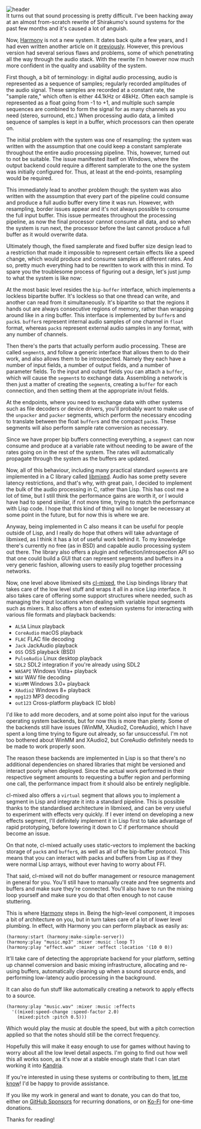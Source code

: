 ![header](https://filebox.tymoon.eu//file/TWpBMk1BPT0=)  
It turns out that sound processing is pretty difficult. I've been hacking away at an almost from-scratch rewrite of Shirakumo's sound systems for the past few months and it's caused a lot of anguish.

Now, [Harmony](https://github.com/shirakumo/harmony) is not a new system. It dates back quite a few years, and I had even written another article on it [previously](https://reader.tymoon.eu/article/358). However, this previous version had several serious flaws and problems, some of which penetrating all the way through the audio stack. With the rewrite I'm however now much more confident in the quality and usability of the system.

First though, a bit of terminology: in digital audio processing, audio is represented as a sequence of samples; regularly recorded amplitudes of the audio signal. These samples are recorded at a constant rate, the "sample rate," which often is either 44.1kHz or 48kHz. Often each sample is represented as a float going from -1 to +1, and multiple such sample sequences are combined to form the signal for as many channels as you need (stereo, surround, etc.) When processing audio data, a limited sequence of samples is kept in a buffer, which processors can then operate on.

The initial problem with the system was one of resampling: the system was written with the assumption that one could keep a constant samplerate throughout the entire audio processing pipeline. This, however, turned out to not be suitable. The issue manifested itself on Windows, where the output backend could require a different samplerate to the one the system was initially configured for. Thus, at least at the end-points, resampling would be required.

This immediately lead to another problem though: the system was also written with the assumption that every part of the pipeline could consume and produce a full audio buffer every time it was run. However, with resampling, border issues appear and it's not always possible to consume the full input buffer. This issue permeates throughout the processing pipeline, as now the final processor cannot consume all data, and so when the system is run next, the processor before the last cannot produce a full buffer as it would overwrite data.

Ultimately though, the fixed samplerate and fixed buffer size design lead to a restriction that made it impossible to represent certain effects like a speed change, which would produce and consume samples at different rates. And so, pretty much everything had to be rewritten to work with this in mind. To spare you the troublesome process of figuring out a design, let's just jump to what the system is like now:

At the most basic level resides the `bip-buffer` interface, which implements a lockless bipartite buffer. It's lockless so that one thread can write, and another can read from it simultaneously. It's bipartite so that the regions it hands out are always consecutive regions of memory, rather than wrapping around like in a ring buffer. This interface is implemented by ``buffer``s and ``pack``s. ``buffer``s represent internal audio samples of one channel in ``float`` format, whereas ``pack``s represent external audio samples in any format, with any number of channels.

Then there's the parts that actually perform audio processing. These are called `segment`s, and follow a generic interface that allows them to do their work, and also allows them to be introspected. Namely they each have a number of input fields, a number of output fields, and a number of parameter fields. To the input and output fields you can attach a ``buffer``, which will cause the ``segment``s to exchange data. Assembling a network is then just a matter of creating the ``segment``s, creating a ``buffer`` for each connection, and then setting them at the appropriate in/out fields.

At the endpoints, where you need to exchange data with other systems such as file decoders or device drivers, you'll probably want to make use of the ``unpacker`` and ``packer`` segments, which perform the necessary encoding to translate between the float ``buffer``s and the compact ``pack``s. These segments will also perform sample rate conversion as necessary.

Since we have proper bip buffers connecting everything, a ``segment`` can now consume and produce at a variable rate without needing to be aware of the rates going on in the rest of the system. The rates will automatically propagate through the system as the buffers are updated.

Now, all of this behaviour, including many practical standard ``segment``s are implemented in a C library called [libmixed](https://github.com/shirakumo/libmixed). Audio has some pretty severe latency restrictions, and that's why, with great pain, I decided to implement the bulk of the audio processing in C, rather than Lisp. This has cost me a lot of time, but I still think the performance gains are worth it, or I would have had to spend similar, if not more time, trying to match the performance with Lisp code. I hope that this kind of thing will no longer be necessary at some point in the future, but for now this is where we are.

Anyway, being implemented in C also means it can be useful for people outside of Lisp, and I really do hope that others will take advantage of libmixed, as I think it has a lot of useful work behind it. To my knowledge there's currently no free (as in BSD) and capable audio processing system out there. The library also offers a plugin and reflection/introspection API so that one could build a GUI that can represent segments and buffers in a very generic fashion, allowing users to easily plug together processing networks.

Now, one level above libmixed sits [cl-mixed](https://github.com/shirakumo/cl-mixed), the Lisp bindings library that takes care of the low level stuff and wraps it all in a nice Lisp interface. It also takes care of offering some support structures where needed, such as managing the input locations when dealing with variable input segments such as mixers. It also offers a ton of extension systems for interacting with various file formats and playback backends:

- ``ALSA`` Linux playback
- ``CoreAudio`` macOS playback
- ``FLAC`` FLAC file decoding
- ``Jack`` JackAudio playback
- ``OSS`` OSS playback (BSD)
- ``PulseAudio`` Linux desktop playback
- ``SDL2`` SDL2 integration if you're already using SDL2
- ``WASAPI`` Windows Vista+ playback
- ``WAV`` WAV file decoding
- ``WinMM`` Windows 3.0+ playback
- ``XAudio2`` Windows 8+ playback
- ``mpg123`` MP3 decoding
- ``out123`` Cross-platform playback (C blob)

I'd like to add more decoders, and at some point also input for the various operating system backends, but for now this is more than plenty. Some of the backends still have issues (WinMM, XAudio2, CoreAudio), which I have spent a long time trying to figure out already, so far unsuccessful. I'm not too bothered about WinMM and XAudio2, but CoreAudio definitely needs to be made to work properly soon.

The reason these backends are implemented in Lisp is so that there's no additional dependencies on shared libraries that might be versioned and interact poorly when deployed. Since the actual work performed in their respective segment amounts to requesting a buffer region and performing one call, the performance impact from it should also be entirely negligible.

cl-mixed also offers a ``virtual`` segment that allows you to implement a segment in Lisp and integrate it into a standard pipeline. This is possible thanks to the standardised architecture in libmixed, and can be very useful to experiment with effects very quickly. If I ever intend on developing a new effects segment, I'll definitely implement it in Lisp first to take advantage of rapid prototyping, before lowering it down to C if performance should become an issue.

On that note, cl-mixed actually uses static-vectors to implement the backing storage of ``pack``s and ``buffer``s, as well as all of the bip-buffer protocol. This means that you can interact with packs and buffers from Lisp as if they were normal Lisp arrays, without ever having to worry about FFI.

That said, cl-mixed will not do buffer management or resource management in general for you. You'll still have to manually create and free segments and buffers and make sure they're connected. You'll also have to run the mixing loop yourself and make sure you do that often enough to not cause stuttering.

This is where [Harmony](https://github.com/shirakumo/harmony) steps in. Being the high-level component, it imposes a bit of architecture on you, but in turn takes care of a lot of lower level plumbing. In effect, with Harmony you can perform playback as easily as:

```
(harmony:start (harmony:make-simple-server))
(harmony:play "music.mp3" :mixer :music :loop T)
(harmony:play "effect.wav" :mixer :effect :location '(10 0 0))
```

It'll take care of detecting the appropriate backend for your platform, setting up channel conversion and basic mixing infrastructure, allocating and re-using buffers, automatically cleaning up when a sound source ends, and performing low-latency audio processing in the background.

It can also do fun stuff like automatically creating a network to apply effects to a source.

```
(harmony:play "music.wav" :mixer :music :effects
  '((mixed:speed-change :speed-factor 2.0)
    (mixed:pitch :pitch 0.5)))
```

Which would play the music at double the speed, but with a pitch correction applied so that the notes should still be the correct frequency.

Hopefully this will make it easy enough to use for games without having to worry about all the low level detail aspects. I'm going to find out how well this all works soon, as it's now at a stable enough state that I can start working it into [Kandria](https://kandria.com).

If you're interested in using these systems or contributing to them, [let me know](mailto:shinmera@tymoon.eu)! I'd be happy to provide assistance.

If you like my work in general and want to donate, you can do that too, either on [GitHub Sponsors](https://github.com/sponsors/Shinmera) for recurring donations, or on [Ko-Fi](https://ko-fi.com/shinmera) for one-time donations.

Thanks for reading!
